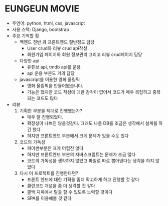 # EUNGEUN MOVIE

- 주언어: python, html, css, javascript
- 사용 스택: Django, bootstrap
- 주요 기억할 점
  - 백엔드 전반 과 프론트엔드 절반정도 담당
    - User crud와 리뷰 crud api작성
    - 회원가입 페이지와 회원 정보관리 그리고 리뷰 crud페이지 담당
  - 다양한 api
    - 유튜브 api, tmdb api를 운용
    - api 운용 부분도 거의 담당
  - javascript를 이용한 영화 올림픽
    - 영화 올림픽을 만들어봤습니다.
    - 기능은 했지만 코드 작성에 대한 감각이 없어서 코드가 매우 복잡하고 중복되는 코드도 많다
- 리뷰
  1. 기획한 부분을 제대로 진행했는가?
     - 매우 잘 진행되었다.
     - 확장성이 나쁘진 않을것같다. 그래도 나름 DB를 조금은 생각해서 설계를 하긴 했다
     - 하지만 프론트엔드 부분에서 크게 문제가 있을 수도 있다
  2. 코드의 가독성
     - 파이썬부분은 크게 어렵진 않다
     - 하지만 프론트엔드 부분의 자바스크립트는 문제가 조금 많다
     - 코드의 가독성을 생각하지 않았고 파일로 따로 뽑아낸다는 생각을 하지 않았다
  3. 다시 이 프로젝트를 진행한다면?
     - 프론트 엔드에 대한 기획을 좀더 확고하게 하고 진행할 것 같다
     - 클린코드 개념을 좀 더 생각할 것 같다
     - 콜백 지옥에서 탈출 할 수 있도록 노력할 것이다
     - SPA를 이용해볼 것 같다

